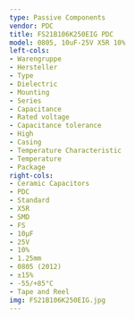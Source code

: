 ```yaml
---
type: Passive Components
vendor: PDC
title: FS21B106K250EIG PDC
model: 0805, 10uF-25V X5R 10%
left-cols:
- Warengruppe
- Hersteller
- Type
- Dielectric
- Mounting
- Series
- Capacitance
- Rated voltage
- Capacitance tolerance
- High
- Casing
- Temperature Characteristic
- Temperature
- Package
right-cols:
- Ceramic Capacitors
- PDC
- Standard
- X5R
- SMD
- FS
- 10µF
- 25V
- 10%
- 1.25mm
- 0805 (2012)
- ±15%
- -55/+85°C
- Tape and Reel
img: FS21B106K250EIG.jpg
---
```

